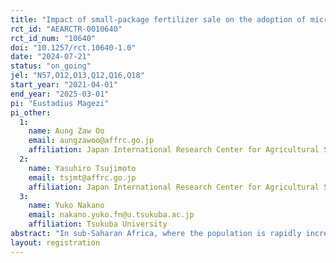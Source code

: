 ```yaml
---
title: "Impact of small-package fertilizer sale on the adoption of micro-dose fertilization technology and the productivity of rice farming: Evidence from Madagascar"
rct_id: "AEARCTR-0010640"
rct_id_num: "10640"
doi: "10.1257/rct.10640-1.0"
date: "2024-07-21"
status: "on_going"
jel: "N57,O12,O13,Q12,Q16,Q18"
start_year: "2021-04-01"
end_year: "2025-03-01"
pi: "Eustadius Magezi"
pi_other:
  1:
    name: Aung Zaw Oo
    email: aungzawoo@affrc.go.jp
    affiliation: Japan International Research Center for Agricultural Sciences (JIRCAS)
  2:
    name: Yasuhiro Tsujimoto
    email: tsjmt@affrc.go.jp
    affiliation: Japan International Research Center for Agricultural Sciences (JIRCAS)
  3:
    name: Yuko Nakano
    email: nakano.yuko.fn@u.tsukuba.ac.jp
    affiliation: Tsukuba University
abstract: "In sub-Saharan Africa, where the population is rapidly increasing and arable land per capita is declining, enhancing agricultural productivity is critical for food security and poverty alleviation. One major challenge to crop production in the region is the very low use of chemical fertilizers. Addressing this issue, a rice cultivation technique known as P-dipping has been developed. This process involves submerging rice seedlings in a mud slurry mixed with a small amount of Triple Super Phosphate (TSP) fertilizer before transplanting them. P-dipping is particularly promising as it significantly boosts rice yields, even in tropical soils, with minimal fertilizer input, making it accessible for smallholder farmers with limited financial resources. However, the underdeveloped fertilizer market in Africa, characterized by the unavailability of small fertilizer packages, may hinder the widespread adoption of this technology. This research project aims to evaluate the effects of training on P-dipping technology and the availability of small-package fertilizers on farmers' adoption rates and rice productivity. In collaboration with a government extension agency and a private fertilizer company, we provided training on P-dipping and conducted an experiment on retailing fertilizers in small quantities. The study includes 600 randomly selected rice farmers from 25 communes in the Vakinankaratra Region."
layout: registration
---
```


